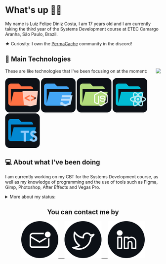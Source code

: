 # What's up 🖖🏽

My name is Luiz Felipe Diniz Costa, I am 17 years old and I am currently taking the third year of the Systems Development course at ETEC Camargo Aranha, São Paulo, Brazil.

★ Curiosity: I own the [PermaCache](https://discord.gg/UeutKXCBpG) community in the discord!

## :dart: Main Technologies

<img align="right" src="https://github-readme-stats.vercel.app/api/top-langs/?username=lfelipediniz&bg_color=0D1117&hide_border=true&title_color=FFFFFF&text_color=FFFFFF" />

These are like technologies that I've been focusing on at the moment:

![HTML](./images/html.svg)
![CSS](./images/css.svg)
![NODE](./images/node.svg)
![REACT](./images/react.svg)
![TYPESCRIPT](./images/ts.svg)

## :computer: About what I've been doing

I am currently working on my CBT for the Systems Development course, as well as my knowledge of programming and the use of tools such as Figma, Gimp, Photoshop, After Effects and Vegas Pro.

<details>
    <summary align="left">More about my status:</summary>
    <img src="https://github-profile-trophy.vercel.app/?username=lfelipediniz&ryo-ma&theme=nord&ryo-ma&no-bg=true&ryo-ma&no-frame=true&ryo-ma&row=2&column=7" width="1200px" /> 
    <p align="center">
    <img src="https://github-readme-stats.vercel.app/api?username=lfelipediniz&show_icons=true&bg_color=0D1117&hide_border=true&title_color=FFFFFF&text_color=FFFFFF"" width="465px" height="210" />
 </p>
</details>

<h2 align="center">You can contact me by</h2>

<p align="center">
 
<a href="mailto:lfelipediniz@outlook.com">
<img src="https://raw.githubusercontent.com/lfelipediniz/lfelipediniz/ff34bcdf7f53416082e39c01666f5f2fd40c906c/images/mail.svg"> &nbsp; &nbsp;

<a href="https://twitter.com/lfdinizcosta">
 <img src="https://raw.githubusercontent.com/lfelipediniz/lfelipediniz/ff34bcdf7f53416082e39c01666f5f2fd40c906c/images/twitter.svg"> &nbsp; &nbsp;

<a href="https://www.linkedin.com/in/luiz-felipe-diniz-costa-779689208/">
 <img src="https://raw.githubusercontent.com/lfelipediniz/lfelipediniz/4ba31ac570f313d42cb20a02cd1ea420d8c8b93b/images/linkedin.svg">
